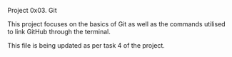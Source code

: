 Project 0x03. Git

This project focuses on the basics of Git as well as the commands utilised to link GitHub through the terminal.

This file is being updated as per task 4 of the project.
